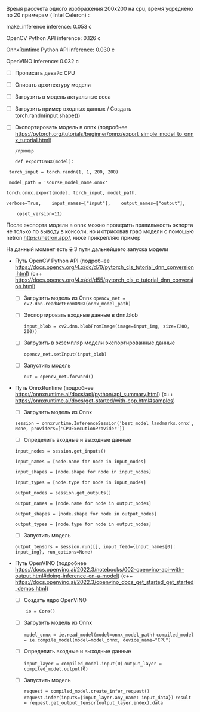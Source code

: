 Время рассчета одного изображения 200х200 на cpu, время усреднено по 20 примерам ( Intel Celeron) :

make_inference inference:  0.053 c

OpenCV Python API inference:  0.126 c

OnnxRuntime Python API inference:  0.030 c

OpenVINO inference:  0.032 c



* [ ] Прописать девайс  CPU
* [ ] Описать архитектуру модели
* [ ] Загрузить в модель актуальные веса
* [ ] Загрузить пример входных данных / Создать torch.randn(input.shape())


* [ ] Экспортировать модель в onnx (подробнее <https://pytorch.org/tutorials/beginner/onnx/export_simple_model_to_onnx_tutorial.html>)

  `/пример`

  `def exportONNX(model):   `

` torch_input = torch.randn(1, 1, 200, 200)`

` model_path = 'sourse_model_name.onnx'`

`torch.onnx.export(model, torch_input, model_path,`

`verbose=True,    input_names=["input"],    output_names=["output"],`

`    opset_version=11)`

После экспорта модели  в onnx можно проверить правильность экпорта не только по выводу в консоли, но и отрисовав граф модели с помощью netron <https://netron.app/>, ниже прикрепляю пример



На данный момент есть ~~2~~ 3  пути дальнейшего запуска модели

* Путь OpenCV Python API (подробнее <https://docs.opencv.org/4.x/dc/d70/pytorch_cls_tutorial_dnn_conversion.html>) (c++ <https://docs.opencv.org/4.x/dd/d55/pytorch_cls_c_tutorial_dnn_conversion.html>)
  * [ ] Загрузить модель из Onnx
    `opencv_net = cv2.dnn.readNetFromONNX(onnx_model_path)`
  * [ ] Экспортировать входные данные в dnn.blob

    `input_blob = cv2.dnn.blobFromImage(image=input_img, size=(200, 200))`
  * [ ] Загрузить в экземпляр модели экспортированные данные

    `opencv_net.setInput(input_blob)`
  * [ ] Запустить модель

    `out = opencv_net.forward()`
* Путь OnnxRuntime (подробнее <https://onnxruntime.ai/docs/api/python/api_summary.html>) (c++ <https://onnxruntime.ai/docs/get-started/with-cpp.html#samples>)
  * [ ] Загрузить модель из Onnx

  `session = onnxruntime.InferenceSession('best_model_landmarks.onnx', None, providers=['CPUExecutionProvider'])`
  * [ ] Определить входные и выходные данные

  `input_nodes = session.get_inputs()`

  `input_names = [node.name for node in input_nodes]`

  `input_shapes = [node.shape for node in input_nodes]`

  `input_types = [node.type for node in input_nodes]`

  `output_nodes = session.get_outputs()`

  `output_names = [node.name for node in output_nodes]`

  `output_shapes = [node.shape for node in output_nodes]`

  `output_types = [node.type for node in output_nodes]`
  * [ ] Запустить модель

  `output_tensors = session.run([], input_feed={input_names[0]: input_img}, run_options=None)`
* Путь OpenVINO (подробнее <https://docs.openvino.ai/2022.3/notebooks/002-openvino-api-with-output.html#doing-inference-on-a-model>) (c++ <https://docs.openvino.ai/2022.3/openvino_docs_get_started_get_started_demos.html>)
  * [ ] Создать ядро  OpenVINO

  `    ie = Core()`
  * [ ] Загрузить модель из Onnx
  
    `model_onnx = ie.read_model(model=onnx_model_path)`
    `compiled_model = ie.compile_model(model=model_onnx, device_name="CPU")`
  * [ ] Определить входные и выходные данные
        
    `input_layer = compiled_model.input(0)`
    `output_layer = compiled_model.output(0)`
  * [ ] Запустить модель
 
    `request = compiled_model.create_infer_request()`
    `request.infer(inputs={input_layer.any_name: input_data})`
    `result = request.get_output_tensor(output_layer.index).data`
